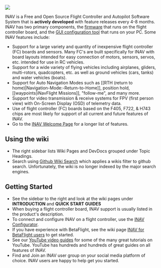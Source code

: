 ![](http://static.rcgroups.net/forums/attachments/6/1/0/3/7/6/a9088858-102-inav.png)

INAV is a Free and Open Source Flight Controller and Autopilot Software System that is **actively developed** with feature releases every 4-8 months. INAV has two primary components, the [firmware](https://github.com/iNavFlight/inav/releases/) that runs on the flight controller board, and the [GUI configuration tool](https://github.com/iNavFlight/inav-configurator/releases/) that runs on your PC. Some INAV features include:

- Support for a large variety and quantity of inexpensive flight controller (FC) boards and sensors. Many FC's are built specifically for INAV with board layouts intended for easy connection of motors, sensors, servos, etc. intended for use in RC vehicles.
- Support for a wide variety of flying vehicles including airplanes, gliders, multi-rotors, quadcopters, etc. as well as ground vehicles (cars, tanks) and water vehicles (boats).
- Support for Auto Navigation Modes such as [[RTH (return to home)|Navigation-Mode:-Return-to-Home]], position hold, [[waypoints|iNavFlight Missions]], "follow-me", and many more.
- Support for video transmission & receive systems for FPV (first person view) with On-Screen Display (OSD) of telemetry data.
- Use of flight controller (FC) boards based on the F405, F722, & H743 chips are most likely for support of all current and future features of INAV.
- Go to the [INAV Welcome Page](https://github.com/iNavFlight/inav?tab=readme-ov-file#readme) for a longer list of features.

## Using the wiki

- The right sidebar lists Wiki Pages and DevDocs grouped under Topic Headings.
- Search using [Github Wiki Search](https://github.com/search?q=repo%3AiNavFlight%2Finav&type=wikis) which applies a wikis filter to github search. Unfortunately, the wiki is no longer indexed by the major search engines.

## Getting Started

- See the sidebar to the right and look at the wiki pages under **INTRODUCTION** and **QUICK START GUIDES**
- When buying a flight controller board, INAV support is usually listed in the product's description.
- To connect and configure INAV on a flight controller, use the [INAV Configurator](https://github.com/iNavFlight/inav-configurator/releases/latest).
- If you have experience with BetaFlight, see the wiki page [INAV for BetaFlight users](https://github.com/iNavFlight/inav/wiki/INAV-for-BetaFlight-users) to get started.
- See our [YouTube video guides](https://github.com/iNavFlight/inav/wiki/YouTube-video-guides) for some of the many great tutorials on YouTube. YouTube has hundreds and hundreds of great guides on all features of INAV.
- Find and Join an INAV user group on your social media platform of choice. INAV users are happy to help get you started.